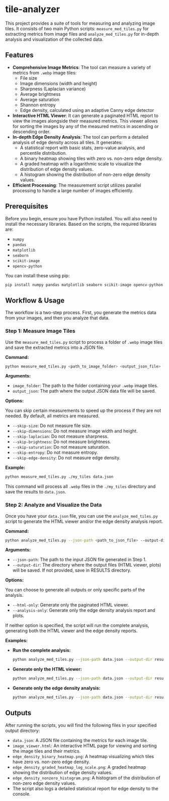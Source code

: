 # tile-analyzer

This project provides a suite of tools for measuring and analyzing image tiles. It consists of two main Python scripts: `measure_med_tiles.py` for extracting metrics from image files and `analyze_med_tiles.py` for in-depth analysis and visualization of the collected data.

## Features

  * **Comprehensive Image Metrics**: The tool can measure a variety of metrics from `.webp` image tiles:
      * File size
      * Image dimensions (width and height)
      * Sharpness (Laplacian variance)
      * Average brightness
      * Average saturation
      * Shannon entropy
      * Edge density, calculated using an adaptive Canny edge detector
  * **Interactive HTML Viewer**: It can generate a paginated HTML report to view the images alongside their measured metrics. This viewer allows for sorting the images by any of the measured metrics in ascending or descending order.
  * **In-depth Edge Density Analysis**: The tool can perform a detailed analysis of edge density across all tiles. It generates:
      * A statistical report with basic stats, zero-value analysis, and percentile distribution.
      * A binary heatmap showing tiles with zero vs. non-zero edge density.
      * A graded heatmap with a logarithmic scale to visualize the distribution of edge density values.
      * A histogram showing the distribution of non-zero edge density values.
  * **Efficient Processing**: The measurement script utilizes parallel processing to handle a large number of images efficiently.

## Prerequisites

Before you begin, ensure you have Python installed. You will also need to install the necessary libraries. Based on the scripts, the required libraries are:

  * `numpy`
  * `pandas`
  * `matplotlib`
  * `seaborn`
  * `scikit-image`
  * `opencv-python`

You can install these using pip:

```bash
pip install numpy pandas matplotlib seaborn scikit-image opencv-python
```

## Workflow & Usage

The workflow is a two-step process. First, you generate the metrics data from your images, and then you analyze that data.

### Step 1: Measure Image Tiles

Use the `measure_med_tiles.py` script to process a folder of `.webp` image tiles and save the extracted metrics into a JSON file.

**Command:**

```bash
python measure_med_tiles.py <path_to_image_folder> <output_json_file> [options]
```

**Arguments:**

  * `image_folder`: The path to the folder containing your `.webp` image tiles.
  * `output_json`: The path where the output JSON data file will be saved.

**Options:**

You can skip certain measurements to speed up the process if they are not needed. By default, all metrics are measured.

  * `--skip-size`: Do not measure file size.
  * `--skip-dimensions`: Do not measure image width and height.
  * `--skip-laplacian`: Do not measure sharpness.
  * `--skip-brightness`: Do not measure brightness.
  * `--skip-saturation`: Do not measure saturation.
  * `--skip-entropy`: Do not measure entropy.
  * `--skip-edge-density`: Do not measure edge density.

**Example:**

```bash
python measure_med_tiles.py ./my_tiles data.json
```

This command will process all `.webp` files in the `./my_tiles` directory and save the results to `data.json`.

### Step 2: Analyze and Visualize the Data

Once you have your `data.json` file, you can use the `analyze_med_tiles.py` script to generate the HTML viewer and/or the edge density analysis report.

**Command:**

```bash
python analyze_med_tiles.py --json-path <path_to_json_file> --output-dir <output_directory> [options]
```

**Arguments:**

  * `--json-path`: The path to the input JSON file generated in Step 1.
  * `--output-dir`: The directory where the output files (HTML viewer, plots) will be saved. If not provided, save in RESULTS directory.

**Options:**

You can choose to generate all outputs or only specific parts of the analysis.

  * `--html-only`: Generate only the paginated HTML viewer.
  * `--analysis-only`: Generate only the edge density analysis report and plots.

If neither option is specified, the script will run the complete analysis, generating both the HTML viewer and the edge density reports.

**Examples:**

  * **Run the complete analysis:**
    ```bash
    python analyze_med_tiles.py --json-path data.json --output-dir results
    ```
  * **Generate only the HTML viewer:**
    ```bash
    python analyze_med_tiles.py --json-path data.json --output-dir results --html-only
    ```
  * **Generate only the edge density analysis:**
    ```bash
    python analyze_med_tiles.py --json-path data.json --output-dir results --analysis-only
    ```

## Outputs

After running the scripts, you will find the following files in your specified output directory:

  * `data.json`: A JSON file containing the metrics for each image tile.
  * `image_viewer.html`: An interactive HTML page for viewing and sorting the image tiles and their metrics.
  * `edge_density_binary_heatmap.png`: A heatmap visualizing which tiles have zero vs. non-zero edge density.
  * `edge_density_graded_heatmap_log_scale.png`: A graded heatmap showing the distribution of edge density values.
  * `edge_density_nonzero_histogram.png`: A histogram of the distribution of non-zero edge density values.
  * The script also logs a detailed statistical report for edge density to the console.
